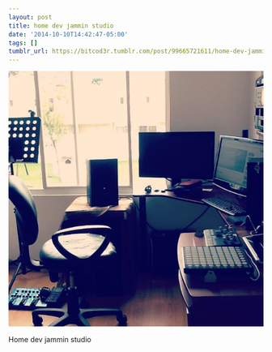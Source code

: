 ```yaml
---
layout: post
title: home dev jammin studio
date: '2014-10-10T14:42:47-05:00'
tags: []
tumblr_url: https://bitcod3r.tumblr.com/post/99665721611/home-dev-jammin-studio
---
```

 ![](/tumblr_files/tumblr_nd8urcgt4h1qkd9hso1_640.jpg)  

Home dev jammin studio
